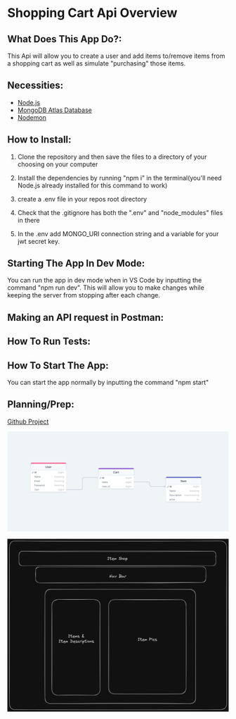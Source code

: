 # Shopping Cart Api Overview

## What Does This App Do?:

This Api will allow you to create a user and add items to/remove items from a shopping cart as well as simulate "purchasing" those items.

## Necessities:

<ul>
<li><a href="https://nodejs.org">Node.js</a></li>
<li><a href="https://www.mongodb.com/cloud/atlas/register">MongoDB Atlas Database</a></li>
<li><a href="https://www.npmjs.com/package/nodemon">Nodemon</a></li>

</ul>


## How to Install:

1. Clone the repository and then save the files to a directory of your choosing on your computer

2. Install the dependencies by running "npm i" in the terminal(you'll need Node.js already installed for this command to work)

3. create a .env file in your repos root directory

4. Check that the .gitignore has both the ".env" and "node_modules" files in there

5. In the .env add MONGO_URI connection string and a variable for your jwt secret key.



## Starting The App In Dev Mode:

You can run the app in dev mode when in VS Code by inputting the command
"npm run dev". This will allow you to make changes while keeping the server from stopping after each change.

## Making an API request in Postman:

## How To Run Tests:

## How To Start The App:

You can start the app normally by inputting the command "npm start"

## Planning/Prep:

<a href=https://github.com/users/jmlmx/projects/2/views/1>Github Project</a>

![DrawSQL](<assets/Project 2 DrawSQL.png>)

![Wire-frame](<assets/Project 2 Wireframe.png>)